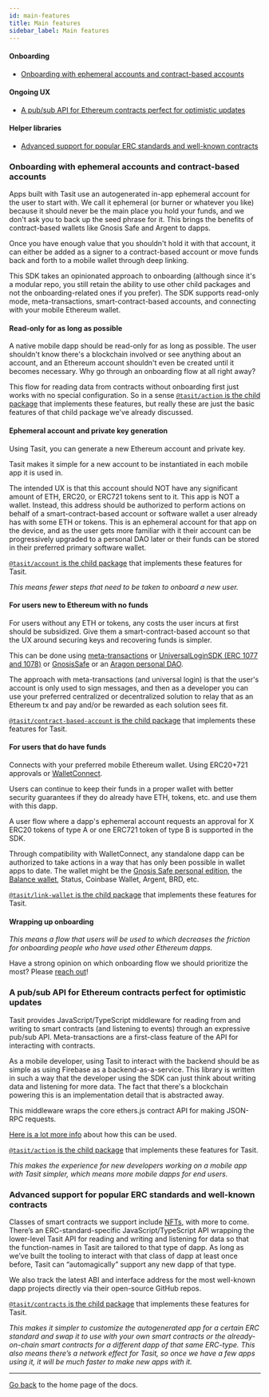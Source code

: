 ```yaml
---
id: main-features
title: Main features
sidebar_label: Main features
---
```


#### Onboarding
- [Onboarding with ephemeral accounts and contract-based accounts](#onboarding-with-ephemeral-accounts-and-contract-based-accounts)

#### Ongoing UX
- [A pub/sub API for Ethereum contracts perfect for optimistic updates](#a-pubsub-api-for-ethereum-contracts-perfect-for-optimistic-updates)

#### Helper libraries
- [Advanced support for popular ERC standards and well-known contracts](#advanced-support-for-popular-erc-standards-and-heavily-used-contracts)

### Onboarding with ephemeral accounts and contract-based accounts

Apps built with Tasit use an autogenerated in-app ephemeral account for the user to start with. We call it ephemeral (or burner or whatever you like) because it should never be the main place you hold your funds, and we don't ask you to back up the seed phrase for it. This brings the benefits of contract-based wallets like Gnosis Safe and Argent to dapps.

Once you have enough value that you shouldn't hold it with that account, it can either be added as a signer to a contract-based account or move funds back and forth to a mobile wallet through deep linking.

This SDK takes an opinionated approach to onboarding (although since it's a modular repo, you still retain the ability to use other child packages and not the onboarding-related ones if you prefer). The SDK supports read-only mode, meta-transactions, smart-contract-based accounts, and connecting with your mobile Ethereum wallet.

#### Read-only for as long as possible

A native mobile dapp should be read-only for as long as possible. The user shouldn't know there's a blockchain involved or see anything about an account, and an Ethereum account shouldn't even be created until it becomes necessary. Why go through an onboarding flow at all right away?

This flow for reading data from contracts without onboarding first just works with no special configuration. So in a sense [`@tasit/action` is the child package](/packages/action/) that implements these features, but really these are just the basic features of that child package we've already discussed.

#### Ephemeral account and private key generation

Using Tasit, you can generate a new Ethereum account and private key.

Tasit makes it simple for a new account to be instantiated in each mobile app it is used in.

The intended UX is that this account should NOT have any significant amount of ETH, ERC20, or ERC721 tokens sent to it. This app is NOT a wallet. Instead, this address should be authorized to perform actions on behalf of a smart-contract-based account or software wallet a user already has with some ETH or tokens. This is an ephemeral account for that app on the device, and as the user gets more familiar with it their account can be progressively upgraded to a personal DAO later or their funds can be stored in their preferred primary software wallet.

[`@tasit/account` is the child package](/packages/account/) that implements these features for Tasit.

_This means fewer steps that need to be taken to onboard a new user._

#### For users new to Ethereum with no funds

For users without any ETH or tokens, any costs the user incurs at first should be subsidized. Give them a smart-contract-based account so that the UX around securing keys and recovering funds is simpler.

This can be done using [meta-transactions](https://medium.com/@austin_48503/ethereum-meta-transactions-90ccf0859e84) or [UniversalLoginSDK (ERC 1077 and 1078)](https://universallogin.io/) or [GnosisSafe](https://safe.gnosis.io/) or an [Aragon personal DAO](http://blog.aragon.one/enter-the-world-of-personal-daos).

The approach with meta-transactions (and universal login) is that the user's account is only used to sign messages, and then as a developer you can use your preferred centralized or decentralized solution to relay that as an Ethereum tx and pay and/or be rewarded as each solution sees fit.

[`@tasit/contract-based-account` is the child package](/packages/contract-based-account/) that implements these features for Tasit.

#### For users that do have funds

Connects with your preferred mobile Ethereum wallet. Using ERC20+721 approvals or [WalletConnect](https://walletconnect.org/).

Users can continue to keep their funds in a proper wallet with better security guarantees if they do already have ETH, tokens, etc. and use them with this dapp.

A user flow where a dapp's ephemeral account requests an approval for X ERC20 tokens of type A or one ERC721 token of type B is supported in the SDK.

Through compatibility with WalletConnect, any standalone dapp can be authorized to take actions in a way that has only been possible in wallet apps to date. The wallet might be the [Gnosis Safe personal edition](https://blog.gnosis.pm/announcing-the-gnosis-safe-beta-personal-edition-19a69a4453e8), the [Balance wallet](https://twitter.com/ricburton/status/1038772498756714496), Status, Coinbase Wallet, Argent, BRD, etc.

[`@tasit/link-wallet` is the child package](/packages/link-wallet/) that implements these features for Tasit.

#### Wrapping up onboarding

_This means a flow that users will be used to which decreases the friction for onboarding people who have used other Ethereum dapps._

Have a strong opinion on which onboarding flow we should prioritize the most? Please [reach out](Contact.md)!

### A pub/sub API for Ethereum contracts perfect for optimistic updates

Tasit provides JavaScript/TypeScript middleware for reading from and writing to smart contracts (and listening to events) through an expressive pub/sub API. Meta-transactions are a first-class feature of the API for interacting with contracts.

As a mobile developer, using Tasit to interact with the backend should be as simple as using Firebase as a backend-as-a-service. This library is written in such a way that the developer using the SDK can just think about writing data and listening for more data. The fact that there's a blockchain powering this is an implementation detail that is abstracted away.

This middleware wraps the core ethers.js contract API for making JSON-RPC requests.

[Here is a lot more info](/packages/action/README.md) about how this can be used.

[`@tasit/action` is the child package](/packages/action/) that implements these features for Tasit.

_This makes the experience for new developers working on a mobile app with Tasit simpler, which means more mobile dapps for end users._

### Advanced support for popular ERC standards and well-known contracts

Classes of smart contracts we support include [NFTs](http://erc721.org/), with more to come. There’s an ERC-standard-specific JavaScript/TypeScript API wrapping the lower-level Tasit API for reading and writing and listening for data so that the function-names in Tasit are tailored to that type of dapp. As long as we’ve built the tooling to interact with that class of dapp at least once before, Tasit can “automagically” support any new dapp of that type.

We also track the latest ABI and interface address for the most well-known dapp projects directly via their open-source GitHub repos.

[`@tasit/contracts` is the child package](/packages/contracts/) that implements these features for Tasit.

_This makes it simpler to customize the autogenerated app for a certain ERC standard and swap it to use with your own smart contracts or the already-on-chain smart contracts for a different dapp of that same ERC-type. This also means there’s a network effect for Tasit, so once we have a few apps using it, it will be much faster to make new apps with it._

---

[Go back](Home.md) to the home page of the docs.
